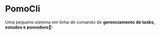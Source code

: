 # PomoCli

Uma pequeno sistema em linha de comando de **gerenciamento de tasks, estudos e pomodoro**🍅!
